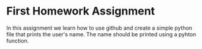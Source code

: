 # First Homework Assignment
In this assignment we learn how to use github and create a simple python file that prints the user's name.
The name should be printed using a pyhton function.
